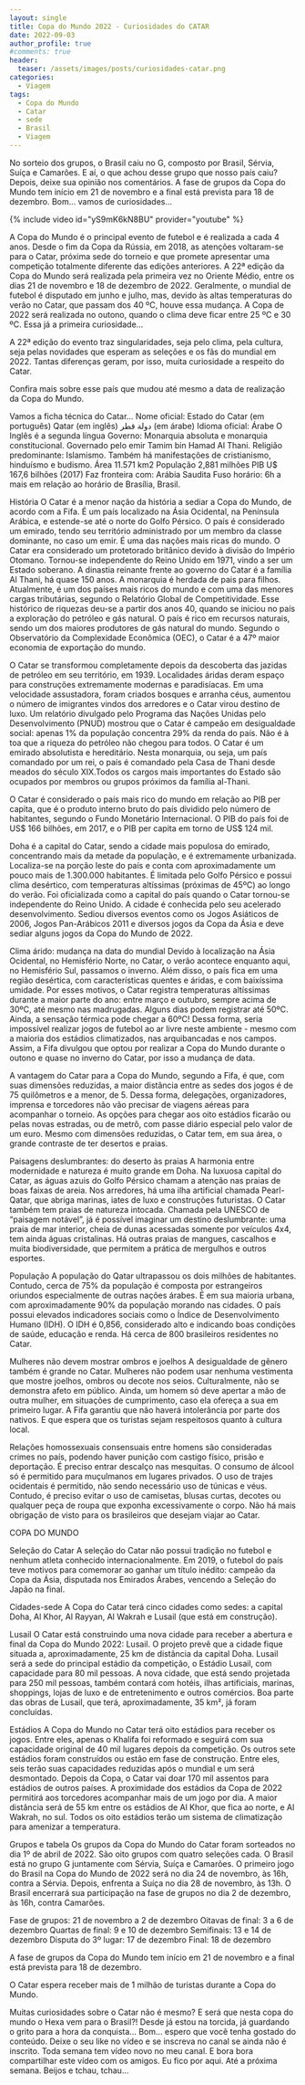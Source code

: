 ```yaml
---
layout: single
title: Copa do Mundo 2022 - Curiosidades do CATAR
date: 2022-09-03
author_profile: true
#comments: true
header:
  teaser: /assets/images/posts/curiosidades-catar.png
categories:
  - Viagem
tags:
  - Copa do Mundo
  - Catar
  - sede
  - Brasil
  - Viagem
---
```


No sorteio dos grupos, o Brasil caiu no G, composto por Brasil, Sérvia, Suíça e Camarões. E aí, o que achou desse grupo que nosso país caiu? Depois, deixe sua opinião nos comentários. A fase de grupos da Copa do Mundo tem início em 21 de novembro e a final está prevista para 18 de dezembro. Bom… vamos de curiosidades…

{% include video id="yS9mK6kN8BU" provider="youtube" %}

A Copa do Mundo é o principal evento de futebol e é realizada a cada 4 anos. Desde o fim da Copa da Rússia, em 2018, as atenções voltaram-se para o Catar, próxima sede do torneio e que promete apresentar uma competição totalmente diferente das edições anteriores. A 22ª edição da Copa do Mundo será realizada pela primeira vez no Oriente Médio, entre os dias 21 de novembro e 18 de dezembro de 2022. Geralmente, o mundial de futebol é disputado em junho e julho, mas, devido às altas temperaturas do verão no Catar, que passam dos 40 ºC, houve essa mudança. A Copa de 2022 será realizada no outono, quando o clima deve ficar entre 25 ºC e 30 ºC. Essa já a primeira curiosidade… 

A 22ª edição do evento traz singularidades, seja pelo clima, pela cultura, seja pelas novidades que esperam as seleções e os fãs do mundial em 2022. Tantas diferenças geram, por isso, muita curiosidade a respeito do Catar.

Confira mais sobre esse país que mudou até mesmo a data de realização da Copa do Mundo.

Vamos a ficha técnica do Catar… 
Nome oficial: Estado do Catar (em português)
Qatar (em inglês)
دولة قطر (em árabe)
Idioma oficial: Árabe
O Inglês é a segunda língua
Governo: Monarquia absoluta e monarquia constitucional.
Governado pelo emir Tamim bin Hamad Al Thani.
Religião predominante: Islamismo.  Também há manifestações de cristianismo, hinduísmo e budismo.
Área 11.571 km2
População 2,881 milhões
PIB U$ 167,6 bilhões (2017)
Faz fronteira com: Arábia Saudita
Fuso horário: 6h a mais em relação ao horário de Brasília, Brasil.


História 
O Catar é a menor nação da história a sediar a Copa do Mundo, de acordo com a Fifa. É um país localizado na Ásia Ocidental, na Península Arábica, e estende-se até o norte do Golfo Pérsico. O país é considerado um emirado, tendo seu território administrado por um membro da classe dominante, no caso um emir. É uma das nações mais ricas do mundo.
O Catar era considerado um protetorado britânico devido à divisão do Império Otomano. Tornou-se independente do Reino Unido em 1971, vindo a ser um Estado soberano. A dinastia reinante frente ao governo do Catar é a família Al Thani, há quase 150 anos. A monarquia é herdada de pais para filhos.
Atualmente, é um dos países mais ricos do mundo e com uma das menores cargas tributárias, segundo o Relatório Global de Competitividade. Esse histórico de riquezas deu-se a partir dos anos 40, quando se iniciou no país a exploração do petróleo e gás natural.
O país é rico em recursos naturais, sendo um dos maiores produtores de gás natural do mundo. Segundo o Observatório da Complexidade Econômica (OEC), o Catar é a 47º maior economia de exportação do mundo. 

O Catar se transformou completamente depois da descoberta das jazidas de petróleo em seu território, em 1939. Localidades áridas deram espaço para construções extremamente modernas e paradisíacas. Em uma velocidade assustadora, foram criados bosques e arranha céus, aumentou o número de imigrantes vindos dos arredores e o Catar virou destino de luxo. Um relatório divulgado pelo Programa das Nações Unidas pelo Desenvolvimento (PNUD) mostrou que o Catar é campeão em desigualdade social: apenas 1% da população concentra 29% da renda do país. Não é à toa que a riqueza do petróleo não chegou para todos. O Catar é um emirado absolutista e hereditário. Nesta monarquia, ou seja, um país comandado por um rei, o país é comandado pela Casa de Thani desde meados do século XIX.Todos os cargos mais importantes do Estado são ocupados por membros ou grupos próximos da família al-Thani.

O Catar é considerado o país mais rico do mundo em relação ao PIB per capita, que é o produto interno bruto do país dividido pelo número de habitantes, segundo o Fundo Monetário Internacional. O PIB do país foi de US$ 166 bilhões, em 2017, e o PIB per capita em torno de US$ 124 mil.

Doha é a capital do Catar, sendo a cidade mais populosa do emirado, concentrando mais da metade da população, e é extremamente urbanizada. Localiza-se na porção leste do país e conta com aproximadamente um pouco mais de 1.300.000 habitantes. É limitada pelo Golfo Pérsico e possui clima desértico, com temperaturas altíssimas (próximas de 45ºC) ao longo do verão. Foi oficializada como a capital do país quando o Catar tornou-se independente do Reino Unido. A cidade é conhecida pelo seu acelerado desenvolvimento. Sediou diversos eventos como os Jogos Asiáticos de 2006, Jogos Pan-Arábicos 2011 e diversos jogos da Copa da Ásia e deve sediar alguns jogos da Copa do Mundo de 2022.

Clima árido: mudança na data do mundial
Devido à localização na Ásia Ocidental, no Hemisfério Norte, no Catar, o verão acontece enquanto aqui, no Hemisfério Sul, passamos o inverno. Além disso, o país fica em uma região desértica, com características quentes e áridas, e com baixíssima umidade. Por esses motivos, o Catar registra temperaturas altíssimas durante a maior parte do ano: entre março e outubro, sempre acima de 30ºC, até mesmo nas madrugadas. Alguns dias podem registrar até 50ºC. Ainda, a sensação térmica pode chegar a 60ºC!
Dessa forma, seria impossível realizar jogos de futebol ao ar livre neste ambiente - mesmo com a maioria dos estádios climatizados, nas arquibancadas e nos campos. Assim, a Fifa divulgou que optou por realizar a Copa do Mundo durante o outono e quase no inverno do Catar, por isso a mudança de data.

A vantagem do Catar para a Copa do Mundo, segundo a Fifa, é que, com suas dimensões reduzidas, a maior distância entre as sedes dos jogos é de 75 quilômetros e a menor, de 5. Dessa forma, delegações, organizadores, imprensa e torcedores não vão precisar de viagens aéreas para acompanhar o torneio. As opções para chegar aos oito estádios ficarão ou pelas novas estradas, ou de metrô, com passe diário especial pelo valor de um euro. Mesmo com dimensões reduzidas, o Catar tem, em sua área, o grande contraste de ter desertos e praias.

Paisagens deslumbrantes: do deserto às praias
A harmonia entre modernidade e natureza é muito grande em Doha. Na luxuosa capital do Catar, as águas azuis do Golfo Pérsico chamam a atenção nas praias de boas faixas de areia. Nos arredores, há uma ilha artificial chamada Pearl-Qatar, que abriga marinas, iates de luxo e construções futuristas. O Catar também tem praias de natureza intocada. Chamada pela UNESCO de “paisagem notável”, já é possível imaginar um destino deslumbrante: uma praia de mar interior, cheia de dunas acessadas somente por veículos 4x4, tem ainda águas cristalinas. Há outras praias de mangues, cascalhos e muita biodiversidade, que permitem a prática de mergulhos e outros esportes. 

População
A população do Qatar ultrapassou os dois milhões de habitantes. Contudo, cerca de 75% da população é composta por estrangeiros oriundos especialmente de outras nações árabes. É em sua maioria urbana, com aproximadamente 90% da população morando nas cidades. O país possui elevados indicadores sociais como o Índice de Desenvolvimento Humano (IDH). O IDH é 0,856, considerado alto e indicando boas condições de saúde, educação e renda. Há cerca de 800 brasileiros residentes no Catar.

Mulheres não devem mostrar ombros e joelhos
A desigualdade de gênero também é grande no Catar. Mulheres não podem usar nenhuma vestimenta que mostre joelhos, ombros ou decote nos seios. Culturalmente, não se demonstra afeto em público. Ainda, um homem só deve apertar a mão de outra mulher, em situações de cumprimento, caso ela ofereça a sua em primeiro lugar. A Fifa garantiu que não haverá intolerância por parte dos nativos. E que espera que os turistas sejam respeitosos quanto à cultura local.

Relações homossexuais consensuais entre homens são consideradas crimes no país, podendo haver punição com castigo físico, prisão e deportação.
É preciso entrar descalço nas mesquitas.
O consumo de álcool só é permitido para muçulmanos em lugares privados.
O uso de trajes ocidentais é permitido, não sendo necessário uso de túnicas e véus. Contudo, é preciso evitar o uso de camisetas, blusas curtas, decotes ou qualquer peça de roupa que exponha excessivamente o corpo.
Não há mais obrigação de visto para os brasileiros que desejam viajar ao Catar.

COPA DO MUNDO

Seleção do Catar
A seleção do Catar não possui tradição no futebol e nenhum atleta conhecido internacionalmente. Em 2019, o futebol do país teve motivos para comemorar ao ganhar um título inédito: campeão da Copa da Ásia, disputada nos Emirados Árabes, vencendo a Seleção do Japão na final.

Cidades-sede
A Copa do Catar terá cinco cidades como sedes: a capital Doha, Al Khor, Al Rayyan, Al Wakrah e Lusail (que está em construção).

Lusail
O Catar está construindo uma nova cidade para receber a abertura e final da Copa do Mundo 2022: Lusail. O projeto prevê que a cidade fique situada a, aproximadamente, 25 km de distância da capital Doha. Lusail será a sede do principal estádio da competição, o Estádio Lusail, com capacidade para 80 mil pessoas. A nova cidade, que está sendo projetada para 250 mil pessoas, também contará com hotéis, ilhas artificiais, marinas, shoppings, lojas de luxo e de entretenimento e outros comércios. Boa parte das obras de Lusail, que terá, aproximadamente, 35 km², já foram concluídas.

Estádios
A Copa do Mundo no Catar terá oito estádios para receber os jogos. Entre eles, apenas o Khalifa foi reformado e seguirá com sua capacidade original de 40 mil lugares depois da competição. Os outros sete estádios foram construídos ou estão em fase de construção. Entre eles, seis terão suas capacidades reduzidas após o mundial e um será desmontado. Depois da Copa, o Catar vai doar 170 mil assentos para estádios de outros países. A proximidade dos estádios da Copa de 2022 permitirá aos torcedores acompanhar mais de um jogo por dia. A maior distância será de 55 km entre os estádios de Al Khor, que fica ao norte, e Al Wakrah, no sul. Todos os oito estádios terão um sistema de climatização para amenizar a temperatura.


Grupos e tabela
Os grupos da Copa do Mundo do Catar foram sorteados no dia 1º de abril de 2022. São oito grupos com quatro seleções cada. O Brasil está no grupo G juntamente com Sérvia, Suíça e Camarões. O primeiro jogo do Brasil na Copa do Mundo de 2022 será no dia 24 de novembro, às 16h, contra a Sérvia. Depois, enfrenta a Suíça no dia 28 de novembro, às 13h. O Brasil encerrará sua participação na fase de grupos no dia 2 de dezembro, às 16h, contra Camarões.

Fase de grupos: 21 de novembro a 2 de dezembro
Oitavas de final: 3 a 6 de dezembro
Quartas de final: 9 e 10 de dezembro
Semifinais: 13 e 14 de dezembro
Disputa do 3º lugar: 17 de dezembro
Final: 18 de dezembro

A fase de grupos da Copa do Mundo tem início em 21 de novembro e a final está prevista para 18 de dezembro.

O Catar espera receber mais de 1 milhão de turistas durante a Copa do Mundo. 

Muitas curiosidades sobre o Catar não é mesmo? E será que nesta copa do mundo o Hexa vem para o Brasil?! Desde já estou na torcida, já guardando o grito para a hora da conquista… Bom… espero que você tenha gostado do conteúdo. Deixe o seu like no vídeo e se inscreva no canal se ainda não é inscrito. Toda semana tem vídeo novo no meu canal. E bora bora compartilhar este vídeo com os amigos. Eu fico por aqui. Até a próxima semana. Beijos e tchau, tchau…


